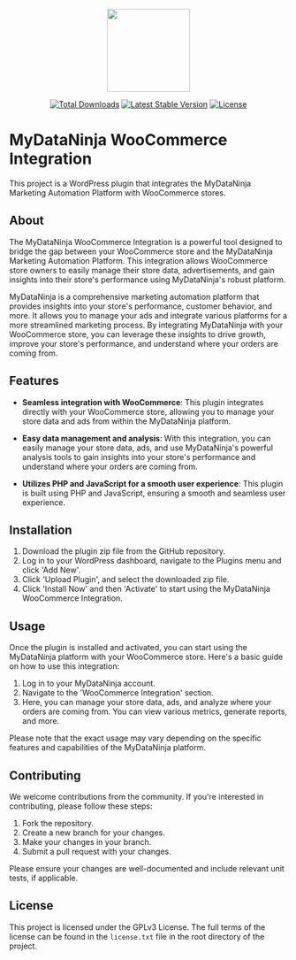 <p align="center"><a href="https://mydataninja.com" target="_blank"><img src="https://mydataninja.com/wp-content/uploads/2023/07/logo.png" width="150"></a></p>

<p align="center">
    <a href="https://github.com/iamdataninja/mydataninja-wordpress-plugin/releases"><img src="https://img.shields.io/github/downloads/iamdataninja/mydataninja-wordpress-plugin/total.svg" alt="Total Downloads"></a>
    <a href="https://github.com/iamdataninja/mydataninja-wordpress-plugin/releases"><img src="https://img.shields.io/github/v/release/iamdataninja/mydataninja-wordpress-plugin" alt="Latest Stable Version"></a>
    <a href="https://github.com/iamdataninja/mydataninja-wordpress-plugin/blob/master/LICENSE"><img src="https://img.shields.io/github/license/iamdataninja/mydataninja-wordpress-plugin" alt="License"></a>
</p>

# MyDataNinja WooCommerce Integration

This project is a WordPress plugin that integrates the MyDataNinja Marketing Automation Platform with WooCommerce stores.

## About

The MyDataNinja WooCommerce Integration is a powerful tool designed to bridge the gap between your WooCommerce store and the MyDataNinja Marketing Automation Platform. This integration allows WooCommerce store owners to easily manage their store data, advertisements, and gain insights into their store's performance using MyDataNinja's robust platform.

MyDataNinja is a comprehensive marketing automation platform that provides insights into your store's performance, customer behavior, and more. It allows you to manage your ads and integrate various platforms for a more streamlined marketing process. By integrating MyDataNinja with your WooCommerce store, you can leverage these insights to drive growth, improve your store's performance, and understand where your orders are coming from.

## Features

- **Seamless integration with WooCommerce**: This plugin integrates directly with your WooCommerce store, allowing you to manage your store data and ads from within the MyDataNinja platform.

- **Easy data management and analysis**: With this integration, you can easily manage your store data, ads, and use MyDataNinja's powerful analysis tools to gain insights into your store's performance and understand where your orders are coming from.

- **Utilizes PHP and JavaScript for a smooth user experience**: This plugin is built using PHP and JavaScript, ensuring a smooth and seamless user experience.

## Installation

1. Download the plugin zip file from the GitHub repository.
2. Log in to your WordPress dashboard, navigate to the Plugins menu and click 'Add New'.
3. Click 'Upload Plugin', and select the downloaded zip file.
4. Click 'Install Now' and then 'Activate' to start using the MyDataNinja WooCommerce Integration.

## Usage

Once the plugin is installed and activated, you can start using the MyDataNinja platform with your WooCommerce store. Here's a basic guide on how to use this integration:

1. Log in to your MyDataNinja account.
2. Navigate to the 'WooCommerce Integration' section.
3. Here, you can manage your store data, ads, and analyze where your orders are coming from. You can view various metrics, generate reports, and more.

Please note that the exact usage may vary depending on the specific features and capabilities of the MyDataNinja platform.

## Contributing

We welcome contributions from the community. If you're interested in contributing, please follow these steps:

1. Fork the repository.
2. Create a new branch for your changes.
3. Make your changes in your branch.
4. Submit a pull request with your changes.

Please ensure your changes are well-documented and include relevant unit tests, if applicable.

## License

This project is licensed under the GPLv3 License. The full terms of the license can be found in the `license.txt` file in the root directory of the project.
